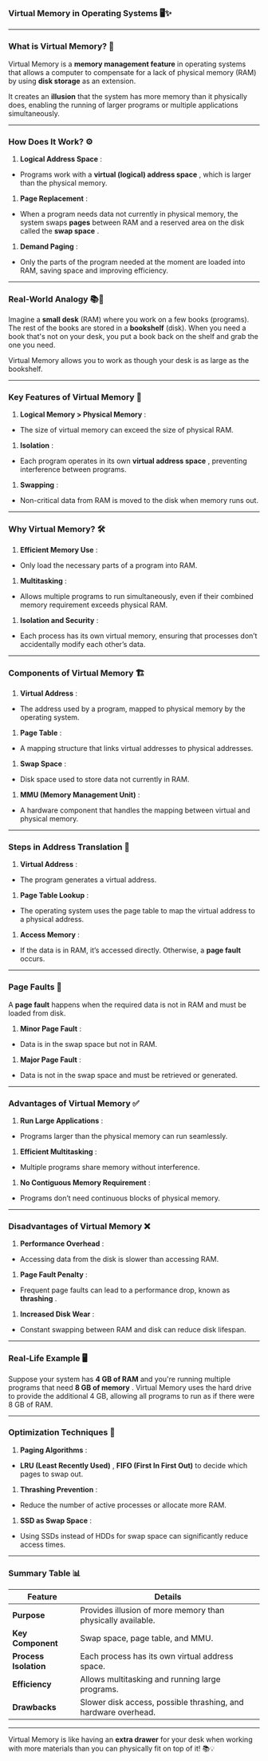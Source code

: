 ### **Virtual Memory in Operating Systems** 🖥️✨

---

### **What is Virtual Memory?** 🤔

Virtual Memory is a **memory management feature** in operating systems that allows a computer to compensate for a lack of physical memory (RAM) by using **disk storage** as an extension.

It creates an **illusion** that the system has more memory than it physically does, enabling the running of larger programs or multiple applications simultaneously.

---

### **How Does It Work?** ⚙️

1. **Logical Address Space** :

* Programs work with a  **virtual (logical) address space** , which is larger than the physical memory.

1. **Page Replacement** :

* When a program needs data not currently in physical memory, the system swaps **pages** between RAM and a reserved area on the disk called the  **swap space** .

1. **Demand Paging** :

* Only the parts of the program needed at the moment are loaded into RAM, saving space and improving efficiency.

---

### **Real-World Analogy** 📚💾

Imagine a **small desk** (RAM) where you work on a few books (programs). The rest of the books are stored in a **bookshelf** (disk). When you need a book that's not on your desk, you put a book back on the shelf and grab the one you need.

Virtual Memory allows you to work as though your desk is as large as the bookshelf.

---

### **Key Features of Virtual Memory** 📝

1. **Logical Memory > Physical Memory** :

* The size of virtual memory can exceed the size of physical RAM.

1. **Isolation** :

* Each program operates in its own  **virtual address space** , preventing interference between programs.

1. **Swapping** :

* Non-critical data from RAM is moved to the disk when memory runs out.

---

### **Why Virtual Memory?** 🛠️

1. **Efficient Memory Use** :

* Only load the necessary parts of a program into RAM.

1. **Multitasking** :

* Allows multiple programs to run simultaneously, even if their combined memory requirement exceeds physical RAM.

1. **Isolation and Security** :

* Each process has its own virtual memory, ensuring that processes don’t accidentally modify each other’s data.

---

### **Components of Virtual Memory** 🏗️

1. **Virtual Address** :

* The address used by a program, mapped to physical memory by the operating system.

1. **Page Table** :

* A mapping structure that links virtual addresses to physical addresses.

1. **Swap Space** :

* Disk space used to store data not currently in RAM.

1. **MMU (Memory Management Unit)** :

* A hardware component that handles the mapping between virtual and physical memory.

---

### **Steps in Address Translation** 🔄

1. **Virtual Address** :

* The program generates a virtual address.

1. **Page Table Lookup** :

* The operating system uses the page table to map the virtual address to a physical address.

1. **Access Memory** :

* If the data is in RAM, it’s accessed directly. Otherwise, a **page fault** occurs.

---

### **Page Faults** 🚨

A **page fault** happens when the required data is not in RAM and must be loaded from disk.

1. **Minor Page Fault** :

* Data is in the swap space but not in RAM.

1. **Major Page Fault** :

* Data is not in the swap space and must be retrieved or generated.

---

### **Advantages of Virtual Memory** ✅

1. **Run Large Applications** :

* Programs larger than the physical memory can run seamlessly.

1. **Efficient Multitasking** :

* Multiple programs share memory without interference.

1. **No Contiguous Memory Requirement** :

* Programs don’t need continuous blocks of physical memory.

---

### **Disadvantages of Virtual Memory** ❌

1. **Performance Overhead** :

* Accessing data from the disk is slower than accessing RAM.

1. **Page Fault Penalty** :

* Frequent page faults can lead to a performance drop, known as  **thrashing** .

1. **Increased Disk Wear** :

* Constant swapping between RAM and disk can reduce disk lifespan.

---

### **Real-Life Example** 🖥️

Suppose your system has **4 GB of RAM** and you're running multiple programs that need  **8 GB of memory** . Virtual Memory uses the hard drive to provide the additional 4 GB, allowing all programs to run as if there were 8 GB of RAM.

---

### **Optimization Techniques** 🚀

1. **Paging Algorithms** :

* **LRU (Least Recently Used)** , **FIFO (First In First Out)** to decide which pages to swap out.

1. **Thrashing Prevention** :

* Reduce the number of active processes or allocate more RAM.

1. **SSD as Swap Space** :

* Using SSDs instead of HDDs for swap space can significantly reduce access times.

---

### **Summary Table** 📊

| **Feature**           | **Details**                                              |
| --------------------------- | -------------------------------------------------------------- |
| **Purpose**           | Provides illusion of more memory than physically available.    |
| **Key Component**     | Swap space, page table, and MMU.                               |
| **Process Isolation** | Each process has its own virtual address space.                |
| **Efficiency**        | Allows multitasking and running large programs.                |
| **Drawbacks**         | Slower disk access, possible thrashing, and hardware overhead. |

---

Virtual Memory is like having an **extra drawer** for your desk when working with more materials than you can physically fit on top of it! 📚💡

